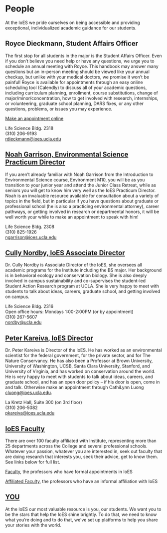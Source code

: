 # People

At the IoES we pride ourselves on being accessible and providing exceptional, individualized academic guidance for our students.

## Royce Dieckmann, Student Affairs Officer

The first stop for all students in the major is the Student Affairs Officer. Even if you don’t believe you need help or have any questions, we urge you to schedule an annual meeting with Royce. This handbook may answer many questions but an in-person meeting should be viewed like your annual checkup, but unlike with your medical doctors, we promise it won’t be painful! Royce is available for appointments through an easy online scheduling tool (Calendly) to discuss all of your academic questions, including curriculum planning, enrollment, course substitutions, change of major/minor/concentration, how to get involved with research, internships, or volunteering, graduate school planning, DARS fixes, or any other questions, problems, or issues you may experience.

[Make an appointment online](https://calendly.com/rdieckmann/30min/)

Life Science Bldg. 2318  
(310) 206-9193  
[rdieckmann@ioes.ucla.edu](mailto:rdieckmann@ioes.ucla.edu)

## [Noah Garrison, Environmental Science Practicum Director](#noah-garrison-environmental-science-practicum-director)

If you aren’t already familiar with Noah Garrison from the Introduction to Environmental Science course, Environment M10, you will be as you transition to your junior year and attend the Junior Class Retreat, while as seniors you will get to know him very well as the IoES Practicum Director. Noah is an invaluable resource available for consultation about a variety of topics in the field, but in particular if you have questions about graduate or professional school (he is also a practicing environmental attorney), career pathways, or getting involved in research or departmental honors, it will be well worth your while to make an appointment to speak with him!

Life Science Bldg. 2308  
(310) 825-1926  
[ngarrison@ioes.ucla.edu](mailto:ngarrison@ioes.ucla.edu)

## [Cully Nordby, IoES Associate Director](#cully-nordby-ioes-associate-director)

Dr. Cully Nordby is Associate Director of the IoES, she oversees all academic programs for the Institute including the BS major. Her background is in behavioral ecology and conservation biology. She is also deeply involved in campus sustainability and co-supervises the student-led Student Action Research program at UCLA. She is very happy to meet with students to talk about ideas, careers, graduate school, and getting involved on campus.

Life Science Bldg. 2316  
Open office hours: Mondays 1:00-2:00PM (or by appointment)  
(310) 267-5607  
[nordby@ucla.edu](mailto:nordby@ucla.edu)

## [Peter Kareiva, IoES Director](#peter-kareiva-ioes-director)

Dr. Peter Kareiva is Director of the IoES. He has worked as an environmental scientist for the federal government, for the private sector, and for The Nature Conservancy. He has also been a Professor at Brown University, University of Washington, UCSB, Santa Clara University, Stanford, and University of Virginia, and has worked on conservation around the world. He is very happy to meet with students to talk about ideas, careers, and graduate school, and has an open door policy – if his door is open, come in and talk. Otherwise make an appointment through CathiLynn Luong [cluong@ioes.ucla.edu](cluong@ioes.ucla.edu).

La Kretz Hall, Suite 300 (on 3rd floor)  
(310) 206-5082  
[pkareiva@ioes.ucla.edu](mailto:pkareiva@ioes.ucla.edu)

## [IoES Faculty](#ioes-faculty)

There are over 100 faculty affiliated with Institute, representing more than 25 departments across the College and several professional schools. Whatever your passion, whatever you are interested in, seek out faculty that are doing research that interests you, seek their advice, get to know them. See links below for full list.

[Faculty](https://www.ioes.ucla.edu/people/?ioesrole=faculty), the professors who have formal appointments in IoES

[Affiliated Faculty](https://www.ioes.ucla.edu/people/?ioesrole=affiliate-faculty), the professors who have an informal affiliation with IoES

## [YOU](#you)

At the IoES our most valuable resource is you, our students. We want you to be the stars that help the IoES shine brightly. To do that, we need to know what you’re doing and to do that, we’ve set up platforms to help you share your stories with the world.

